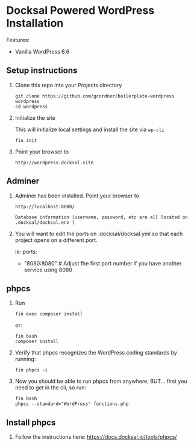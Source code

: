 # Docksal Powered WordPress Installation

Features:

- Vanilla WordPress 6.6

## Setup instructions

1. Clone this repo into your Projects directory

    ```
    git clone https://github.com/gcordner/boilerplate-wordpress wordpress
    cd wordpress
    ```

1. Initialize the site

    This will initialize local settings and install the site via `wp-cli`

    ```
    fin init
    ```

1. Point your browser to

    ```
    http://wordpress.docksal.site

## Adminer

1. Adminer has been installed. Point your browser to

    ```
    http://localhost:8080/

    Database information (username, password, etc are all located on .docksal/docksal.env )

1. You will want to edit the ports on .docksal/docksal.yml so that each project opens on a different port. 

    ie:
       ports:
      - "8080:8080" # Adjust fhe first port number if you have another service using 8080
  
## phpcs

1. Run

    ```
    fin exec composer install
    ```
   
    or:

   ```
   fin bash
   composer install
   ```
1. Verify that phpcs recognizes the WordPress coding standards by running:

   ```
   fin phpcs -i

   ```
1. Now you should be able to run phpcs from anywhere, BUT... first you need to get in the cli, so run:

   ```
   fin bash
   phpcs --standard="WordPress" functions.php
   ```
 

## Install phpcs

1. Follow the instructions here: https://docs.docksal.io/tools/phpcs/
